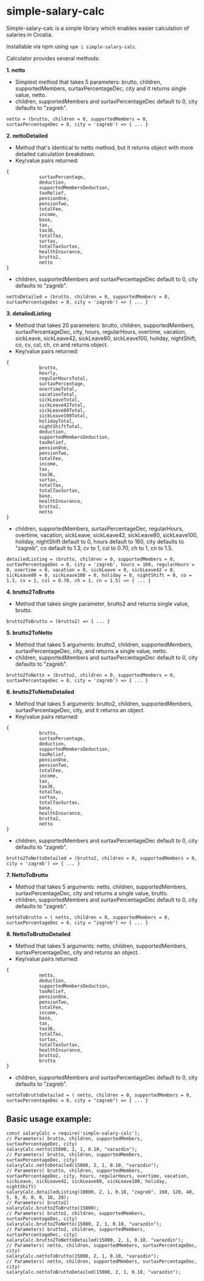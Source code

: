 # simple-salary-calc

Simple-salary-calc is a simple library which enables easier calculation of salaries in Croatia. 

Installable via npm using ``` npm i simple-salary-calc ```.



Calculator provides several methods: 

**1. netto**  
- Simplest method that takes 5 parameters: brutto, children, supportedMembers, surtaxPercentageDec, city and it returns single value, netto.
- children, supportedMembers and surtaxPercentageDec default to 0, city defaults to "zagreb".
```
netto = (brutto, children = 0, supportedMembers = 0, surtaxPercentageDec = 0, city = 'zagreb') => { ... }
```

**2. nettoDetailed**
- Method that's identical to netto method, but it returns object with more detailed calculation breakdown.
- Key/value pairs returned:
```
{
            surtaxPercentage,
            deduction,
            supportedMembersDeduction,
            taxRelief,
            pensionOne,
            pensionTwo,
            totalFee,
            income,
            base,
            tax,
            tax36,
            totalTax,
            surtax,
            totalTaxSurtax,
            healthInsurance,
            brutto2,
            netto
}
```
- children, supportedMembers and surtaxPercentageDec default to 0, city defaults to "zagreb".

```
nettoDetailed = (brutto, children = 0, supportedMembers = 0, surtaxPercentageDec = 0, city = 'zagreb') => { ... }
```

**3. detailedListing**
- Method that takes 20 parameters: brutto, children, supportedMembers, surtaxPercentageDec, city, hours, regularHours,  overtime, vacation, sickLeave, sickLeave42, sickLeave80, sickLeave100, holiday, nightShift, co, cv, csl, ch, cn and returns object.
- Key/value pairs returned: 
```
{
            brutto,
            hourly,
            regularHoursTotal,
            surtaxPercentage,
            overtimeTotal,
            vacationTotal,
            sickLeaveTotal,
            sickLeave42Total,
            sickLeave80Total,
            sickLeave100Total,
            holidayTotal,
            nightShiftTotal,
            deduction,
            supportedMembersDeduction,
            taxRelief,
            pensionOne,
            pensionTwo,
            totalFee,
            income,
            tax,
            tax36,
            surtax,
            totalTax,
            totalTaxSurtax,
            base,
            healthInsurance,
            brutto2,
            netto
}
```
- children, supportedMembers, surtaxPercentageDec, regularHours, overtime, vacation, sickLeave, sickLeave42, sickLeave80, sickLeave100, holiday, nightShift default to 0, hours default to 160, city defaults to "zagreb", co default to 1.3, cv to 1, csl to 0.70, ch to 1, cn to 1.5.

```
detailedListing = (brutto, children = 0, supportedMembers = 0, surtaxPercentageDec = 0, city = 'zagreb', hours = 160, regularHours = 0, overtime = 0, vacation = 0, sickLeave = 0, sickLeave42 = 0, sickLeave80 = 0, sickLeave100 = 0, holiday = 0, nightShift = 0, co = 1.3, cv = 1, csl = 0.70, ch = 1, cn = 1.5) => { ... }
```

**4. brutto2ToBrutto**
- Method that takes single parameter, brutto2 and returns single value, brutto.

```
brutto2ToBrutto = (brutto2) => { ... }
```

**5. brutto2ToNetto**
- Method that takes 5 arguments: brutto2, children, supportedMembers, surtaxPercentageDec, city, and returns a single value, netto. 
- children, supportedMembers and surtaxPercentageDec default to 0, city defaults to "zagreb".

```
brutto2ToNetto = (brutto2, children = 0, supportedMembers = 0, surtaxPercentageDec = 0, city = 'zagreb') => { ... }
```

**6. brutto2ToNettoDetailed**
- Method that takes 5 arguments: brutto2, children, supportedMembers, surtaxPercentageDec, city, and it returns an object.
- Key/value pairs returned:
```
{
            brutto,
            surtaxPercentage,
            deduction,
            supportedMembersDeduction,
            taxRelief,
            pensionOne,
            pensionTwo,
            totalFee,
            income,
            tax,
            tax36,
            totalTax,
            surtax,
            totalTaxSurtax,
            base,
            healthInsurance,
            brutto2,
            netto
}
```
- children, supportedMembers and surtaxPercentageDec default to 0, city defaults to "zagreb".

```
brutto2ToNettoDetailed = (brutto2, children = 0, supportedMembers = 0, city = 'zagreb') => { ... }
```

**7. NettoToBrutto**
- Method that takes 5 arguments: netto, children, supportedMembers, surtaxPercentageDec, city and returns a  single value, brutto.
- children, supportedMembers and surtaxPercentageDec default to 0, city defaults to "zagreb".

```
nettoToBrutto = ( netto, children = 0, supportedMembers = 0, surtaxPercentageDec = 0, city = "zagreb") => { ... }
```


**8. NettoToBruttoDetailed**
- Method that takes 5 arguments: netto, children, supportedMembers, surtaxPercentageDec, city and returns an object.
- Key/value pairs returned:

```
{
            netto, 
            deduction,
            supportedMembersDeduction,
            taxRelief,
            pensionOne,
            pensionTwo,
            totalFee,
            income,
            base,
            tax,
            tax36,
            totalTax,
            surtax,
            totalTaxSurtax,
            healthInsurance,
            brutto2,
            brutto
}
```
- children, supportedMembers and surtaxPercentageDec default to 0, city defaults to "zagreb".


```
nettoToBruttoDetailed = ( netto, children = 0, supportedMembers = 0, surtaxPercentageDec = 0, city = "zagreb") => { ... }
```

## Basic usage example: 

```
const salaryCalc = require('simple-salary-calc');
// Parameters( brutto, children, supportedMembers, surtaxPercentageDec, city) 
salaryCalc.netto(15000, 2, 1, 0.10, "varazdin");
// Parameters( brutto, children, supportedMembers, surtaxPercentageDec, city) 
salaryCalc.nettoDetailed(15000, 2, 1, 0.10, "varazdin");
// Parameters( brutto, children, supportedMembers, surtaxPercentageDec, city, hours, regularHours, overtime, vacation, sickLeave, sickLeave42, sickLeave80, sickLeave100, holiday, nightShift) 
salaryCalc.detailedListing(10000, 2, 1, 0.18, "zagreb", 160, 120, 40, 5, 8, 0, 0, 0, 16, 20);
// Parameters( brutto2) 
salaryCalc.brutto2ToBrutto(15000);
// Parameters( brutto2, children, supportedMembers, surtaxPercentageDec, city) 
salaryCalc.brutto2ToNetto(15000, 2, 1, 0.10, "varazdin");
// Parameters( brutto2, children, supportedMembers, surtaxPercentageDec, city) 
salaryCalc.brutto2ToNettoDetailed(15000, 2, 1, 0.10, "varazdin");
// Parameters( netto, children, supportedMembers, surtaxPercentageDec, city) 
salaryCalc.nettoToBrutto(15000, 2, 1, 0.10, "varazdin");
// Parameters( netto, children, supportedMembers, surtaxPercentageDec, city) 
salaryCalc.nettoToBruttoDetailed(15000, 2, 1, 0.10, "varazdin");

```
